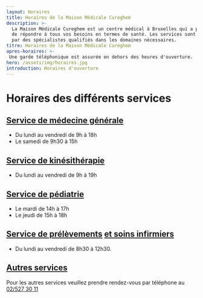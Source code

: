 ```yaml
---
layout: Horaires
title: Horaires de la Maison Médicale Cureghem
description: >-
  La Maison Médicale Cureghem est un centre médical à Bruxelles qui a pour but
  de répondre à tous vos besoins en termes de santé. Les services sont assurés
  par des spécialistes qualifiés dans les domaines nécessaires.
titre: Horaires de la Maison Médicale Cureghem
apres-horaires: >-
 Une garde téléphonique est assurée en dehors des heures d'ouverture.
hero: /assets/img/horaires.jpg
introduction: Horaires d'ouverture
---
```


# Horaires des différents services

## [Service de médecine générale](/services/medecine-generale)

- Du lundi au vendredi de 9h à 18h
- Le samedi de 9h30 à 15h

## [Service de kinésithérapie](/services/kinesitherapie)

- Du lundi au vendredi de 9h à 19h

## [Service de pédiatrie](/services/pediatrie)

- Le mardi de 14h à 17h
- Le jeudi de 15h à 18h

## [Service de prélèvements](/services/prelevements/) [et soins infirmiers](/services/soins-infirmiers)

- Du lundi au vendredi de 8h30 à 12h30.

## [Autres services](/services/)

Pour les autres services veuillez prendre rendez-vous par téléphone au [02/527 30 11](tel:025273011)

